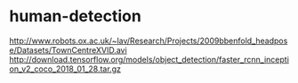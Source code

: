 # human-detection
http://www.robots.ox.ac.uk/~lav/Research/Projects/2009bbenfold_headpose/Datasets/TownCentreXVID.avi 
http://download.tensorflow.org/models/object_detection/faster_rcnn_inception_v2_coco_2018_01_28.tar.gz
